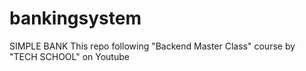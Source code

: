 # bankingsystem
SIMPLE BANK
This repo following "Backend Master Class" course by "TECH SCHOOL" on Youtube
